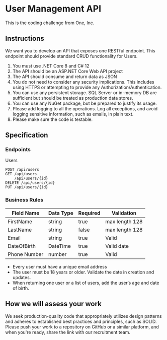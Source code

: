 # User Management API

This is the coding challenge from One, Inc.

## Instructions
We want you to develop an API that exposes one RESTful endpoint. This endpoint should 
provide standard CRUD functionality for Users.
 
1. You must use .NET Core 8 and C# 12
2. The API should be an ASP.NET Core Web API project
3. The API should consume and return data as JSON
4. You do not need to consider any security implications. This includes using HTTPS or attempting to provide any Authorization/Authentication.
5. You can use any persistent storage. SQL Server or in-memory DB are sufficient but should be treated as production data stores.
6. You can use any NuGet package, but be prepared to justify its usage.
7. Please add logging to all the operations. Log all exceptions, and avoid logging sensitive information, such as emails, in plain text.
8. Please make sure the code is testable.


## Specification 
 
### Endpoints 
Users
```
POST /api/users
GET /api/users
    /api/users/{id}
DELETE /api/users/{id}
PUT /api/users/{id}
```
 
### Business Rules

| Field Name | Data Type | Required | Validation |
|------------|-----------|----------|------------|
| FirstName | string | true | max length 128 |
| LastName | string | false | max length 128 |
| Email | string | true | Valid | email address |
| DateOfBirth | DateTime | true | Valid date |
| Phone Number | number | true | Valid | phone with ten digits |
 
- Every user must have a unique email address
- The user must be 18 years or older. Validate the date in creation and updates. 
- When returning one user or a list of users, add the user‘s age and date of birth. 
 
## How we will assess your work
We seek production-quality code that appropriately utilizes design patterns and adheres to 
established best practices and principles, such as SOLID.
Please push your work to a repository on GitHub or a similar platform, and when you're ready, 
share the link with our recruitment team.

